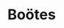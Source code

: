 ---
cc-type: constellation
title: "Boötes"
hashtag: boötes
borders:
  - Canes Venatici
  - Coma Berenices
  - Corona Borealis
  - Draco
  - Hercules
  - Serpens Caput
  - Ursa Major
  - Virgo
stars:
  - Arcturus
subdivision-of:
  - Northern celestial hemisphere
tags:
  - Constellation
---